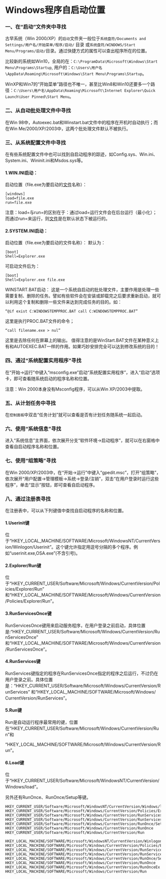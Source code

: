 # Windows程序自启动位置





### 一、在“启动”文件夹中寻找

古早系统（Win 2000/XP）的`启动`文件夹一般位于`系统盘符/Documents and Settings/用户名/开始菜单/程序/启动/`  目录 或`系统盘符/WINDOWS/Start Menu/Programs/启动/`目录。通过快捷方式的属性可以查出程序所在的位置。

比较新的系统如Win10，全局的在：`C:\ProgramData\Microsoft\Windows\Start Menu\Programs\Startup`, 用户的：`C:\Users\用户名\AppData\Roaming\Microsoft\Windows\Start Menu\Programs\Startup`。

WinXP和Win7的“开始菜单”路径也不唯一，甚至比Win8和Win10还要多一个路径：`C:\Users\用户名\AppData\Roaming\Microsoft\Internet Explorer\Quick Launch\User Pinned\Start Menu`。

### 二、从自动批处理文件中寻找

在Win 98中，Autoexec.bat和Winstart.bat文件中的程序在开机时自动执行；而在Win Me/2000/XP/2003中，这两个批处理文件默认不被执行。



### 三、从系统配置文件中寻找

在有些系统配置文件中也可以找到自启动程序的踪迹，如Config.sys、Win.ini、System.ini、Wininit.ini和Msdos.sys等。

####  1.WIN.INI启动： 
启动位置（file.exe为要启动的[文件](http://www.myfaq.com.cn/Soft/Tools/File/index.html)名称）： 

```
[windows] 
load=file.exe 
run=file.exe 
```

注意：load=与run=的区别在于：通过load=运行文件会在后台运行（最小化）；而通过run=来运行，则[文件](http://www.myfaq.com.cn/Soft/Tools/File/index.html)是在默认状态下被运行的。 

####  2.SYSTEM.INI启动： 
启动位置（file.exe为要启动的文件名称）： 
默认为： 

```
[boot] 
Shell=Explorer.exe 
```

可启动文件后为： 

```
[boot] 
Shell=Explorer.exe file.exe 
```

WINSTART.BAT启动： 
这是一个系统自启动的批处理文件，主要作用是处理一些需要复制、删除的任务。譬如有些软件会在安装或卸载完之后要求重新启动，就可以利用这个复制和删除一些文件来达到完成任务的目的。如： 

```
“@if exist C:WINDOWSTEMPPROC.BAT call C:WINDOWSTEMPPROC.BAT” 
```

这里是执行PROC.BAT文件的命令； 

```
“call filename.exe > nul” 
```

这里是去除任何在屏幕上的输出。 
值得注意的是WinStart.BAT文件在某种意义上有和AUTOEXEC.BAT一样的作用。如果巧妙安排完全可以达到修改系统的目的！

### 四、通过“系统配置实用程序”寻找
在“开始→运行”中键入“msconfig.exe”启动“系统配置实用程序”，进入“启动”选项卡，即可查看随系统启动的程序名称和位置。

注意：Win 2000本身没有Msconfig程序，可以从Win XP/2003中提取。

### 五、从计划任务中寻找

在`控制面板`中双击“任务计划”就可以查看是否有计划任务随系统一起启动。

### 六、使用“系统信息”寻找

进入“系统信息”主界面，依次展开分支“软件环境→启动程序”，就可以在右窗格中查看自启动程序名称和位置。

### 七、使用“组策略”寻找

在Win 2000/XP/2003中，在“开始→运行”中键入“gpedit.msc”，打开“组策略”，依次展开“用户配置→管理模板→系统→登录/注销”，双击“在用户登录时运行这些程序”，单击“显示”按钮，即可查看自启动程序。

### 八、通过注册表寻找

在注册表中，可以从下列键值中查找自启动程序的名称和位置。

#### 1.Userinit键

位于“HKEY_LOCAL_MACHINE/SOFTWARE/Microsoft/WindowsNT/CurrentVersion/Winlogon/Userinit”。这个键允许指定用逗号分隔的多个程序。例如“userinit.exe,OSA.exe”(不含引号)。 

#### 2.Explorer/Run键

位于“HKEY_CURRENT_USER/Software/Microsoft/Windows/CurrentVersion/Policies/Explorer/Run”
和“HKEY_LOCAL_MACHINE/SOFTWARE/Microsoft/Windows/CurrentVersion/Policies/Explorer/Run”。

####  3.RunServicesOnce键

RunServicesOnce键用来启动服务程序，在用户登录之前启动，具体位置是:“HKEY_CURRENT_USER/Software/Microsoft/Windows/CurrentVersion/RunServicesOnce”
和“HKEY_LOCAL_MACHINE/SOFTWARE/Microsoft/Windows/CurrentVersion/RunServicesOnce”。

#### 4.RunServices键

RunServices键指定的程序在RunServicesOnce指定的程序之后运行，不过仍在用户登录之前。具体位置是：“HKEY_CURRENT_USER/Software/Microsoft/Windows/CurrentVersion/RunServices”
和“HKEY_LOCAL_MACHINE/SOFTWARE/Microsoft/Windows/ CurrentVersion/RunServices”。

#### 5.Run键

Run是自动运行程序最常用的键，位置在“HKEY_CURRENT_USER/Software/Microsoft/Windows/CurrentVersion/Run”和

“HKEY_LOCAL_MACHINE/SOFTWARE/Microsoft/Windows/CurrentVersion/Run”。

#### 6.Load键

位于“HKEY_CURRENT_USER/Software/Microsoft/WindowsNT/CurrentVersion/Windows/load”。

另外还有RunOnce、RunOnce/Setup等键。 

```
HKEY_CURRENT_USER/Software/Microsoft/WindowsNT/CurrentVersion/Windows/load
HKEY_CURRENT_USER/Software/Microsoft/Windows/CurrentVersion/Policies/Explorer/Run
HKEY_CURRENT_USER/Software/Microsoft/Windows/CurrentVersion/RunServicesOnce
HKEY_CURRENT_USER/Software/Microsoft/Windows/CurrentVersion/RunServices
HKEY_CURRENT_USER/Software/Microsoft/Windows/CurrentVersion/RunOnce/Setup
HKEY_CURRENT_USER/Software/Microsoft/Windows/CurrentVersion/RunOnce
HKEY_CURRENT_USER/Software/Microsoft/Windows/CurrentVersion/Run

HKEY_LOCAL_MACHINE/SOFTWARE/Microsoft/WindowsNT/CurrentVersion/Winlogon/Userinit
HKEY_LOCAL_MACHINE/SOFTWARE/Microsoft/Windows/CurrentVersion/Policies/Explorer/Run
HKEY_LOCAL_MACHINE/SOFTWARE/Microsoft/Windows/CurrentVersion/RunServicesOnce
HKEY_LOCAL_MACHINE/SOFTWARE/Microsoft/Windows/CurrentVersion/RunServices
HKEY_LOCAL_MACHINE/SOFTWARE/Microsoft/Windows/CurrentVersion/RunOnce/Setup
HKEY_LOCAL_MACHINE/SOFTWARE/Microsoft/Windows/CurrentVersion/RunOnce
HKEY_LOCAL_MACHINE/SOFTWARE/Microsoft/Windows/CurrentVersion/RunOnceEx
HKEY_LOCAL_MACHINE/SOFTWARE/Microsoft/Windows/CurrentVersion/Run


```


